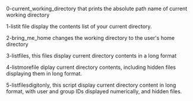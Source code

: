 0-current_working_directory that prints the absolute path name of current working directory

1-listit file display the contents list of your current directory.

2-bring_me_home changes the working directory to the user's home directory

3-listfiles, this files display current directory contents in a long format

4-listmorefile diplay current directory contents, including hidden files displaying them in long format.

5-listfilesdigitonly, this script display current directory content in long format, with user and group IDs displayed numerically, and hidden files.
